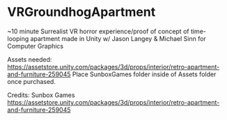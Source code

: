 # VRGroundhogApartment
 ~10 minute Surrealist VR horror experience/proof of concept of time-looping apartment made in Unity w/ Jason Langey & Michael Sinn for Computer Graphics
 
 Assets needed: https://assetstore.unity.com/packages/3d/props/interior/retro-apartment-and-furniture-259045
 Place SunboxGames folder inside of Assets folder once purchased.

 Credits: Sunbox Games 
 https://assetstore.unity.com/packages/3d/props/interior/retro-apartment-and-furniture-259045 
